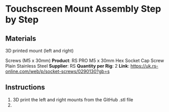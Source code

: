 # Touchscreen Mount Assembly Step by Step

## Materials

3D printed mount (left and right)

Screws (M5 x 30mm)
  **Product**: RS PRO M5 x 30mm Hex Socket Cap Screw Plain Stainless Steel
  **Supplier**: RS
  **Quantity per Rig**: 2
  **Link**: https://uk.rs-online.com/web/p/socket-screws/0290130?gb=s


## Instructions 
1. 3D print the left and right mounts from the GitHub .stl file
2. 



